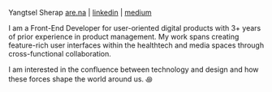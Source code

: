 Yangtsel Sherap
[are.na](https://www.are.na/yangtsel-sherap) | [linkedin](https://www.are.na/yangtsel-sherap) | [medium](https://medium.com/@ysherap) 

I am a Front-End Developer for user-oriented digital products with 3+ years of prior experience in product management. My work spans creating feature-rich user interfaces within the healthtech and media spaces through cross-functional collaboration. 

I am interested in the confluence between technology and design and how these forces shape the world around us.
꩜

